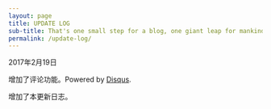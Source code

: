```yaml
---
layout: page
title: UPDATE LOG
sub-title: That's one small step for a blog, one giant leap for mankind。
permalink: /update-log/
---
```


2017年2月19日

增加了评论功能。Powered by [Disqus][Disqus-url].

增加了本更新日志。

[Disqus-url]: https://disqus.com/
